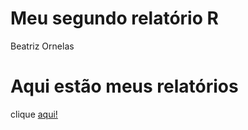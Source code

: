 Meu segundo relatório R
================
Beatriz Ornelas

Aqui estão meus relatórios
==========================

clique [aqui!](https://beatriz-ornelas.github.io/meu_segundo_relatorio/meu_segundo_relatorio.html)

###
